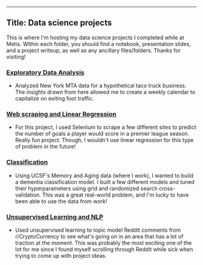 ----
Title: Data science projects 
----

This is where I'm hosting my data science projects I completed while at Metis. Within each folder, you should find a notebook, presentation slides, and a project writeup, as well as any ancillary files/folders. Thanks for visiting!

### [Exploratory Data Analysis](https://github.com/ClaytonYoung/ClaytonYoung.github.io/tree/master/assets/Metis/EDA)
- Analyzed New York MTA data for a hypothetical taco truck business. The insights drawn from here allowed me to create a weekly calendar to capitalize on exiting foot traffic. 

### [Web scraping and Linear Regression](https://github.com/ClaytonYoung/ClaytonYoung.github.io/tree/master/assets/Metis/Regression)
- For this project, I used Selenium to scrape a few different sites to predict the number of goals a player would score in a premier league season. Really fun project. Though, I wouldn't use linear regression for this type of problem in the future!

### [Classification](https://github.com/ClaytonYoung/ClaytonYoung.github.io/tree/master/assets/Metis/Classification)
- Using UCSF's Memory and Aging data (where I work),  I wanted to build a dementia classification model. I built a few different models and tuned their hyperparameters using grid and randomized search cross-validation. This was a great real-world problem, and I'm lucky to have been able to use the data from work!

### [Unsupervised Learning and NLP](https://github.com/ClaytonYoung/ClaytonYoung.github.io/tree/master/assets/Metis/Classification)
- Used unsupervised learning to topic model Reddit comments from r/CryptoCurrency to see what's going on in an area that has a lot of traction at the moment. This was probably the most exciting one of the lot for me since I found myself scrolling through Reddit while sick when trying to come up with project ideas.  
